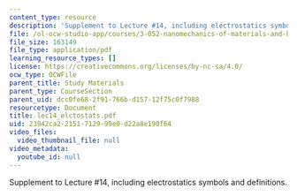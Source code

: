 ```yaml
---
content_type: resource
description: 'Supplement to Lecture #14, including electrostatics symbols and definitions.'
file: /ol-ocw-studio-app/courses/3-052-nanomechanics-of-materials-and-biomaterials-spring-2007/23942ca22151712999e0d22a8e190f64_lec14_elctostats.pdf
file_size: 163149
file_type: application/pdf
learning_resource_types: []
license: https://creativecommons.org/licenses/by-nc-sa/4.0/
ocw_type: OCWFile
parent_title: Study Materials
parent_type: CourseSection
parent_uid: dcc0fe68-2f91-766b-d157-12f75c0f7988
resourcetype: Document
title: lec14_elctostats.pdf
uid: 23942ca2-2151-7129-99e0-d22a8e190f64
video_files:
  video_thumbnail_file: null
video_metadata:
  youtube_id: null
---
```

Supplement to Lecture #14, including electrostatics symbols and definitions.